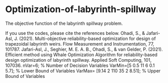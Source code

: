 # Optimization-of-labyrinth-spillway
The objective function of the labyrinth spillway problem.

If you use the codes, please cite the references below.
Ohadi, S., & Jafari-Asl, J. (2021). Multi-objective reliability-based optimization for design of trapezoidal labyrinth weirs. Flow Measurement and Instrumentation, 77, 101787.
Jafari-Asl, J., Seghier, M. E. A. B., Ohadi, S., & van Gelder, P. (2021). Efficient method using Whale Optimization Algorithm for reliability-based design optimization of labyrinth spillway. Applied Soft Computing, 101, 107036.
nVar=6;                               % Number of Decision Variables
VarMin=[5 0.5 11 6 0.1 5.7];          % Lower Bound of Variables
VarMax= [9.14 2 110 35 2 8.51];       % Upper Bound of Variables
